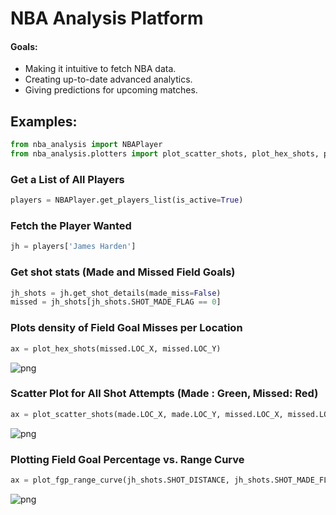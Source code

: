 # NBA Analysis Platform

#### Goals:
- Making it intuitive to fetch NBA data.
- Creating up-to-date advanced analytics.
- Giving predictions for upcoming matches.

## Examples:
```python
from nba_analysis import NBAPlayer
from nba_analysis.plotters import plot_scatter_shots, plot_hex_shots, plot_fgp_range_curve
```

### Get a List of All Players


```python
players = NBAPlayer.get_players_list(is_active=True)
```

### Fetch the Player Wanted


```python
jh = players['James Harden']
```

### Get shot stats (Made and Missed Field Goals)


```python
jh_shots = jh.get_shot_details(made_miss=False)
missed = jh_shots[jh_shots.SHOT_MADE_FLAG == 0]
```

### Plots density of Field Goal Misses per Location


```python
ax = plot_hex_shots(missed.LOC_X, missed.LOC_Y)
```


![png](https://user-images.githubusercontent.com/34514167/72778606-6b2fcb80-3be7-11ea-94c8-b1d271314cd6.png)

### Scatter Plot for All Shot Attempts (Made : Green, Missed: Red)


```python
ax = plot_scatter_shots(made.LOC_X, made.LOC_Y, missed.LOC_X, missed.LOC_Y)
```


![png](https://user-images.githubusercontent.com/34514167/72778607-6b2fcb80-3be7-11ea-8815-793ab00d24c6.png)



### Plotting Field Goal Percentage vs. Range Curve


```python
ax = plot_fgp_range_curve(jh_shots.SHOT_DISTANCE, jh_shots.SHOT_MADE_FLAG)
```


![png](https://user-images.githubusercontent.com/34514167/72778608-6bc86200-3be7-11ea-9489-6e3f7d228df8.png)
